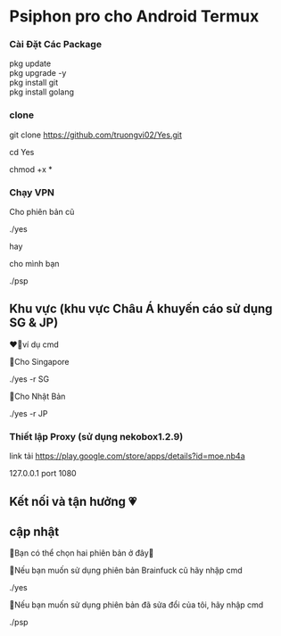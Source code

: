# Psiphon pro cho Android Termux


### Cài Đặt Các Package

pkg update                                   
pkg upgrade -y                            
pkg install git                         
pkg install golang

### clone 

git clone https://github.com/truongvi02/Yes.git

cd Yes                         

chmod +x *       

### Chạy VPN 

Cho phiên bản cũ 

./yes

hay

cho mình bạn

./psp

## Khu vực (khu vực Châu Á khuyến cáo sử dụng SG & JP)

❤️‍🔥ví dụ cmd

💟Cho Singapore 

./yes -r SG

💟Cho Nhật Bản 

./yes -r JP

### Thiết lập Proxy (sử dụng nekobox1.2.9)
link tải https://play.google.com/store/apps/details?id=moe.nb4a

127.0.0.1
port 1080

## Kết nối và tận hưởng 💗


## cập nhật 
💚Bạn có thể chọn hai phiên bản ở đây💚

🍭Nếu bạn muốn sử dụng phiên bản Brainfuck cũ hãy nhập cmd

./yes

🍭Nếu bạn muốn sử dụng phiên bản đã sửa đổi của tôi, hãy nhập cmd

./psp


